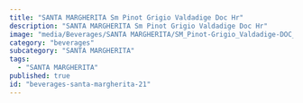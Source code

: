 ```yaml
---
title: "SANTA MARGHERITA Sm Pinot Grigio Valdadige Doc Hr"
description: "SANTA MARGHERITA Sm Pinot Grigio Valdadige Doc Hr"
image: "media/Beverages/SANTA MARGHERITA/SM_Pinot-Grigio_Valdadige-DOC_HR.jpg"
category: "beverages"
subcategory: "SANTA MARGHERITA"
tags:
  - "SANTA MARGHERITA"
published: true
id: "beverages-santa-margherita-21"
---
```


